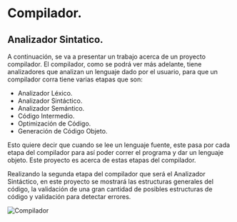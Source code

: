 # Compilador.
## Analizador Sintatico.

A continuación, se va a presentar un trabajo acerca de un proyecto compilador. El compilador, como se podrá ver más adelante, tiene analizadores que analizan un lenguaje dado por el usuario, para que un compilador corra tiene varias etapas que son:
 
-	Analizador Léxico.
-	Analizador Sintáctico.
-	Analizador Semántico.
-	Código Intermedio.
-	Optimización de Código.
-	Generación de Código Objeto.

Esto quiere decir que cuando se lee un lenguaje fuente, este pasa por cada etapa del compilador para así poder correr el programa y dar un lenguaje objeto. Este proyecto es acerca de estas etapas del compilador. 

Realizando la segunda etapa del compilador que será el Analizador Sintáctico, en este proyecto se mostrará las estructuras generales del código, la validación de una gran cantidad de posibles estructuras de código y validación para detectar errores.

![Compilador](https://github.com/AlfredoCU/Compilador/blob/feature/sintactico/Img/Propyecto.JPG)